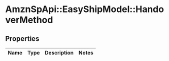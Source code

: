 # AmznSpApi::EasyShipModel::HandoverMethod

## Properties
Name | Type | Description | Notes
------------ | ------------- | ------------- | -------------

